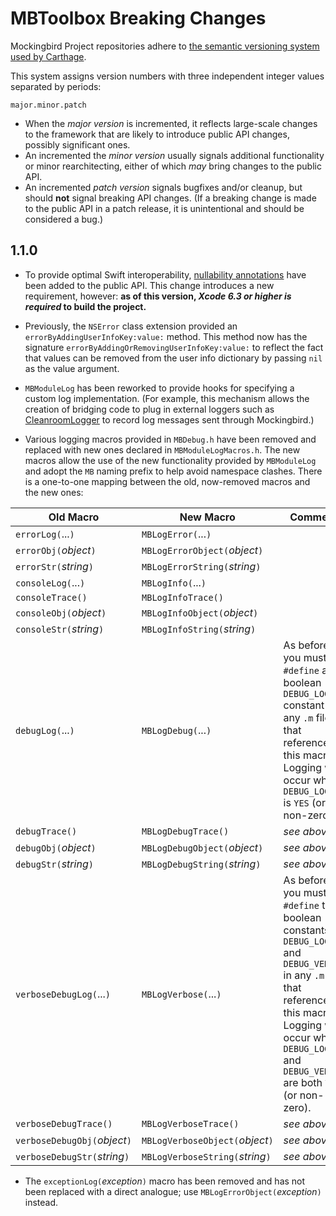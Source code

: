 # MBToolbox Breaking Changes

Mockingbird Project repositories adhere to [the semantic versioning system used by Carthage](https://github.com/Carthage/Carthage/blob/master/Documentation/Artifacts.md#version-requirement).

This system assigns version numbers with three independent integer values separated by periods:

    major.minor.patch

- When the *major version* is incremented, it reflects large-scale changes to the framework that are likely to introduce public API changes, possibly significant ones.
- An incremented the *minor version* usually signals additional functionality or minor rearchitecting, either of which *may* bring changes to the public API.
- An incremented *patch version* signals bugfixes and/or cleanup, but should **not** signal breaking API changes. (If a breaking change is made to the public API in a patch release, it is unintentional and should be considered a bug.)

## 1.1.0

- To provide optimal Swift interoperability, [nullability annotations](https://developer.apple.com/swift/blog/?id=25) have been added to the public API. This change introduces a new requirement, however: **as of this version, _Xcode 6.3 or higher is required_ to build the project.**

- Previously, the `NSError` class extension provided an  `errorByAddingUserInfoKey:value:` method. This method now has the signature `errorByAddingOrRemovingUserInfoKey:value:` to reflect the fact that values can be removed from the user info dictionary by passing `nil` as the value argument.

- `MBModuleLog` has been reworked to provide hooks for specifying a custom log implementation. (For example, this mechanism allows the creation of bridging code to plug in external loggers such as [CleanroomLogger](https://github.com/emaloney/CleanroomLogger) to record log messages sent through Mockingbird.)

- Various logging macros provided in `MBDebug.h` have been removed and replaced with new ones declared in `MBModuleLogMacros.h`. The new macros allow the use of the new functionality provided by `MBModuleLog` and adopt the `MB` naming prefix to help avoid namespace clashes. There is a one-to-one mapping between the old, now-removed macros and the new ones:

Old Macro|New Macro|Comments
---------|---------|--------
`errorLog(`...`)`|`MBLogError(`...`)`|
`errorObj(`_object_`)`|`MBLogErrorObject(`_object_`)`|
`errorStr(`_string_`)`|`MBLogErrorString(`_string_`)`|
`consoleLog(`...`)`|`MBLogInfo(`...`)`|
`consoleTrace()`|`MBLogInfoTrace()`|
`consoleObj(`_object_`)`|`MBLogInfoObject(`_object_`)`|
`consoleStr(`_string_`)`|`MBLogInfoString(`_string_`)`|
`debugLog(`...`)`|`MBLogDebug(`...`)`|As before, you must still `#define` a boolean `DEBUG_LOCAL` constant in any `.m` file that references this macro. Logging will occur when `DEBUG_LOCAL` is `YES` (or non-zero). 
`debugTrace()`|`MBLogDebugTrace()`|*see above*
`debugObj(`_object_`)`|`MBLogDebugObject(`_object_`)`|*see above*
`debugStr(`_string_`)`|`MBLogDebugString(`_string_`)`|*see above*
`verboseDebugLog(`...`)`|`MBLogVerbose(`...`)`|As before, you must still `#define` the boolean constants `DEBUG_LOCAL` and `DEBUG_VERBOSE` in any `.m` file that references this macro. Logging will occur when `DEBUG_LOCAL` and `DEBUG_VERBOSE` are both `YES` (or non-zero).
`verboseDebugTrace()`|`MBLogVerboseTrace()`|*see above*
`verboseDebugObj(`_object_`)`|`MBLogVerboseObject(`_object_`)`|*see above*
`verboseDebugStr(`_string_`)`|`MBLogVerboseString(`_string_`)`|*see above*

- The `exceptionLog(`_exception_`)` macro has been removed and has not been replaced with a direct analogue; use `MBLogErrorObject(`_exception_`)` instead.
